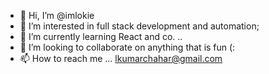 - 👋 Hi, I’m @imlokie
- 👀 I’m interested in full stack development and automation;
- 🌱 I’m currently learning React and co. ..
- 💞️ I’m looking to collaborate on anything that is fun (:
- 📫 How to reach me ... lkumarchahar@gmail.com
